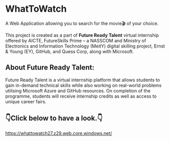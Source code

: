 # WhatToWatch
A Web Application allowing you to search for the movie🎬 of your choice. 

This project is created as a part of **Future Ready Talent** virtual internship offered by AICTE, FutureSkills Prime – a NASSCOM and Ministry of Electronics and Information Technology (MeitY) digital skilling project, Ernst & Young (EY), GitHub, and Quess Corp, along with Microsoft.

## About Future Ready Talent:
Future Ready Talent is a virtual internship platform that allows students to gain in-demand technical skills while also working on real-world problems utilising Microsoft Azure and GitHub resources. On completion of the programme, students will receive internship credits as well as access to unique career fairs.

## 👇Click below to have  a look.👇
https://whattowatch27.z29.web.core.windows.net/
